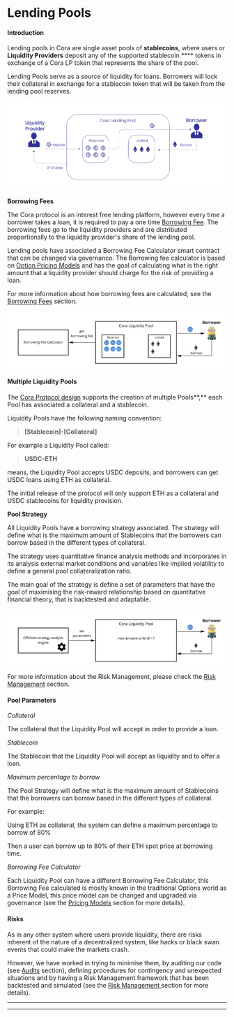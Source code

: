 # Lending Pools

#### Introduction

Lending pools in Cora are single asset pools of **stablecoins**, where users or **Liquidity Providers** deposit any of the supported stablecoin **** tokens in exchange of a Cora LP token that represents the share of the pool.

Lending Pools serve as a source of liquidity for loans. Borrowers will lock their collateral in exchange for a stablecoin token that will be taken from the lending pool reserves.

![](<../.gitbook/assets/Artboard 1 copy 2@2x.png>)

**Borrowing Fees**

The Cora protocol is an interest free lending platform, however every time a borrower takes a loan, it is required to pay a one time [Borrowing Fee](borrowing-fees.md). The borrowing fees go to the liquidity providers and are distributed proportionally to the liquidity provider's share of the lending pool.

Lending pools have associated a Borrowing Fee Calculator smart contract that can be changed via governance. The Borrowing fee calculator is based on [Option Pricing Models](pricing-models/) and has the goal of calculating what is the right amount that a liquidity provider should charge for the risk of providing a loan.&#x20;

For more information about how borrowing fees are calculated, see the [Borrowing Fees](borrowing-fees.md) section.

![Borrowing Fee Calculator](<../.gitbook/assets/Architecture Simple - Copy of Pool.jpg>)

#### &#x20;Multiple Liquidity Pools

The [Cora Protocol design](../developer/contract-architecture.md) supports the creation of multiple Pools**,** each Pool has associated a  collateral and a stablecoin.

Liquidity Pools have the following naming convention:

> **\[Stablecoin]-\[Collateral]**

For example a Liquidity Pool called:

> **USDC-ETH**

means, the Liquidity Pool accepts USDC deposits, and borrowers can get USDC loans using ETH as collateral.

The initial release of the protocol will only support ETH as a collateral and USDC stablecoins for liquidity provision.

**Pool Strategy**

All Liquidity Pools have a borrowing strategy associated. The strategy will define what is the maximum amount of Stablecoins that the borrowers can borrow based in the different types of collateral.

The strategy uses quantitative finance analysis methods and incorporates in its analysis external market conditions and variables like implied volatility to define a general pool collateralization ratio.

The main goal of the strategy is define a set of parameters that have the goal of maximising the risk-reward relationship based on quantitative financial theory, that is backtested and adaptable.&#x20;

![](<../.gitbook/assets/Architecture Simple - Copy of Pool (1).jpg>)

For more information about the Risk Management, please check the [Risk Management](risk-management.md) section.

#### **Pool Parameters**

_Collateral_

The collateral that the Liquidity Pool will accept in order to provide a loan.

_Stablecoin_

The Stablecoin that the Liquidity Pool will accept as liquidity and to offer a loan.

_Maximum percentage to borrow_

The Pool Strategy will define what is the maximum amount of Stablecoins that the borrowers can borrow based in the different types of collateral.

For example:

Using ETH as collateral, the system can define a maximum percentage to borrow of 80%&#x20;

Then a user can borrow up to 80% of their ETH spot price at borrowing time.

_Borrowing Fee Calculator_

Each Liquidity Pool can have a different Borrowing Fee Calculator, this Borrowing Fee calculated is mostly known in the traditional Options world as a Price Model, this price model can be changed and upgraded via governance (see the [Pricing Models](pricing-models/) section for more details).

#### **Risks**

As in any other system where users provide liquidity, there are risks inherent of the nature of a decentralized system, like hacks or black swan events that could make the markets crash.

However, we have worked in trying to minimise them, by auditing our code (see [Audits](../security/audits.md) section), defining procedures for contingency and unexpected situations and by having a Risk Management framework that has been backtested and simulated (see the [Risk Management ](risk-management.md)section for more details).&#x20;

****

****
